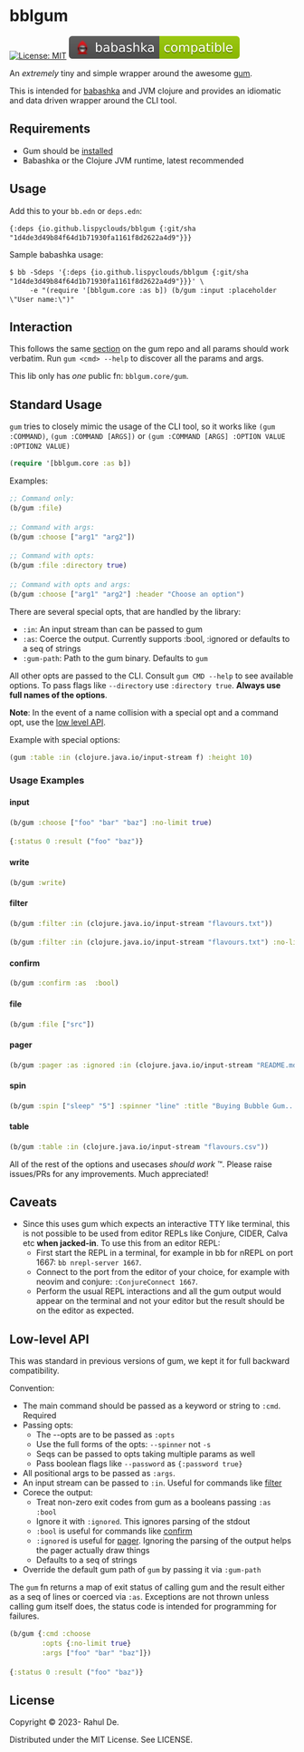 # bblgum

[![License: MIT](https://img.shields.io/badge/license-MIT-blue.svg?style=flat)](https://choosealicense.com/licenses/mit/)
[![bb compatible](https://raw.githubusercontent.com/babashka/babashka/master/logo/badge.svg)](https://babashka.org)

An _extremely_ tiny and simple wrapper around the awesome [gum](https://github.com/charmbracelet/gum).

This is intended for [babashka](https://babashka.org/) and JVM clojure and provides an idiomatic and data driven wrapper around the CLI tool.

## Requirements
- Gum should be [installed](https://github.com/charmbracelet/gum#installation)
- Babashka or the Clojure JVM runtime, latest recommended

## Usage

Add this to your `bb.edn` or `deps.edn`:
```edn
{:deps {io.github.lispyclouds/bblgum {:git/sha "1d4de3d49b84f64d1b71930fa1161f8d2622a4d9"}}}
```

Sample babashka usage:
```console
$ bb -Sdeps '{:deps {io.github.lispyclouds/bblgum {:git/sha "1d4de3d49b84f64d1b71930fa1161f8d2622a4d9"}}}' \
     -e "(require '[bblgum.core :as b]) (b/gum :input :placeholder \"User name:\")"
```

## Interaction

This follows the same [section](https://github.com/charmbracelet/gum#interaction) on the gum repo and all params should work verbatim.
Run `gum <cmd> --help` to discover all the params and args.

This lib only has _one_ public fn: `bblgum.core/gum`.

## Standard Usage
`gum` tries to closely mimic the usage of the CLI tool, so it works like `(gum :COMMAND)`,
`(gum :COMMAND [ARGS])` or `(gum :COMMAND [ARGS] :OPTION VALUE :OPTION2 VALUE)`

```clojure
(require '[bblgum.core :as b])
```

Examples:
```clojure
;; Command only:
(b/gum :file)

;; Command with args:
(b/gum :choose ["arg1" "arg2"])

;; Command with opts:
(b/gum :file :directory true)

;; Command with opts and args:
(b/gum :choose ["arg1" "arg2"] :header "Choose an option")
```

There are several special opts, that are handled by the library:

- `:in`: An input stream than can be passed to gum
- `:as`: Coerce the output. Currently supports :bool, :ignored or defaults to a seq of strings
- `:gum-path`: Path to the gum binary. Defaults to `gum`

All other opts are passed to the CLI. Consult `gum CMD --help` to see available options.
To pass flags like `--directory` use `:directory true`. **Always use full names of the options**.

**Note**: In the event of a name collision with a special opt and a command opt, use the [low level API](https://github.com/lispyclouds/bblgum#low-level-api).

Example with special options:
```clojure
(gum :table :in (clojure.java.io/input-stream f) :height 10)
```

### Usage Examples

#### input
```clojure
(b/gum :choose ["foo" "bar" "baz"] :no-limit true)

{:status 0 :result ("foo" "baz")}
```

#### write
```clojure
(b/gum :write)
```

#### filter
```clojure
(b/gum :filter :in (clojure.java.io/input-stream "flavours.txt"))

(b/gum :filter :in (clojure.java.io/input-stream "flavours.txt") :no-limit true)
```

#### confirm

```clojure
(b/gum :confirm :as  :bool)
```

#### file

```clojure
(b/gum :file ["src"])
```

#### pager

```clojure
(b/gum :pager :as :ignored :in (clojure.java.io/input-stream "README.md"))
```

#### spin

```clojure
(b/gum :spin ["sleep" "5"] :spinner "line" :title "Buying Bubble Gum...")
```

#### table

```clojure
(b/gum :table :in (clojure.java.io/input-stream "flavours.csv"))
```

All of the rest of the options and usecases _should work_ ™. Please raise issues/PRs for any improvements. Much appreciated!

## Caveats

- Since this uses gum which expects an interactive TTY like terminal, this is not possible to be used from editor REPLs like Conjure, CIDER, Calva etc **when jacked-in**.
  To use this from an editor REPL:
    - First start the REPL in a terminal, for example in bb for nREPL on port 1667: `bb nrepl-server 1667`.
    - Connect to the port from the editor of your choice, for example with neovim and conjure: `:ConjureConnect 1667`.
    - Perform the usual REPL interactions and all the gum output would appear on the terminal and not your editor but the result should be on the editor as expected.

## Low-level API
This was standard in previous versions of gum, we kept it for full backward compatibility.

Convention:
- The main command should be passed as a keyword or string to `:cmd`. Required
- Passing opts:
  - The --opts are to be passed as `:opts`
  - Use the full forms of the opts: `--spinner` not `-s`
  - Seqs can be passed to opts taking multiple params as well
  - Pass boolean flags like `--password` as `{:password true}`
- All positional args to be passed as `:args`.
- An input stream can be passed to `:in`. Useful for commands like [filter](https://github.com/charmbracelet/gum#filter)
- Corece the output:
  - Treat non-zero exit codes from gum as a booleans passing `:as :bool`
  - Ignore it with `:ignored`. This ignores parsing of the stdout
  - `:bool` is useful for commands like [confirm](https://github.com/charmbracelet/gum#confirm)
  - `:ignored` is useful for [pager](https://github.com/charmbracelet/gum#pager). Ignoring the parsing of the output helps the pager actually draw things
  - Defaults to a seq of strings
- Override the default gum path of `gum` by passing it via `:gum-path`

The `gum` fn returns a map of exit status of calling gum and the result either as a seq of lines or coerced via `:as`.
Exceptions are not thrown unless calling gum itself does, the status code is intended for programming for failures.


```clojure
(b/gum {:cmd :choose
        :opts {:no-limit true}
        :args ["foo" "bar" "baz"]})

{:status 0 :result ("foo" "baz")}
```


## License

Copyright © 2023- Rahul De.

Distributed under the MIT License. See LICENSE.
